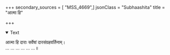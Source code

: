 +++
secondary_sources = [ "MSS_4669",]
jsonClass = "Subhaashita"
title = "आत्मा हि"

+++

<details open><summary>Text</summary>

आत्मा हि दाराः सर्वेषां दारसंग्रहवर्तिनाम्।  
... ... ... ... ... ...॥
</details>
